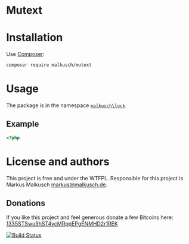 # Mutext

# Installation

Use [Composer](https://getcomposer.org/):

```sh
composer require malkusch/mutext
```

# Usage

The package is in the namespace
[`malkusch\lock`](http://malkusch.github.io/mutext/api/namespace-malkusch.lock.html).

## Example

```php
<?php


```

# License and authors

This project is free and under the WTFPL.
Responsible for this project is Markus Malkusch markus@malkusch.de.

## Donations

If you like this project and feel generous donate a few Bitcoins here:
[1335STSwu9hST4vcMRppEPgENMHD2r1REK](bitcoin:1335STSwu9hST4vcMRppEPgENMHD2r1REK)

[![Build Status](https://travis-ci.org/malkusch/lock.svg?branch=master)](https://travis-ci.org/malkusch/lock)
